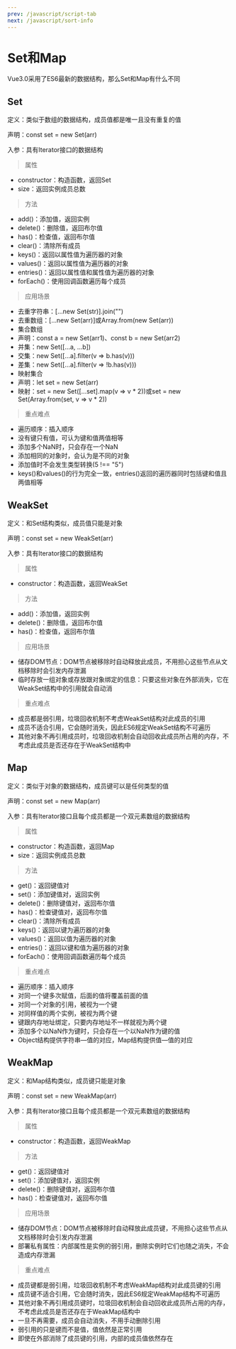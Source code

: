 ```yaml
---
prev: /javascript/script-tab
next: /javascript/sort-info
---
```


# Set和Map

Vue3.0采用了ES6最新的数据结构，那么Set和Map有什么不同

## Set
定义：类似于数组的数据结构，成员值都是唯一且没有重复的值

声明：const set = new Set(arr)

入参：具有Iterator接口的数据结构

> 属性

+ constructor：构造函数，返回Set
+ size：返回实例成员总数
> 方法

+ add()：添加值，返回实例
+ delete()：删除值，返回布尔值
+ has()：检查值，返回布尔值
+ clear()：清除所有成员
+ keys()：返回以属性值为遍历器的对象
+ values()：返回以属性值为遍历器的对象
+ entries()：返回以属性值和属性值为遍历器的对象
+ forEach()：使用回调函数遍历每个成员

> 应用场景

+ 去重字符串：[...new Set(str)].join("")
+ 去重数组：[...new Set(arr)]或Array.from(new Set(arr))
+ 集合数组
+ 声明：const a = new Set(arr1)、const b = new Set(arr2)
+ 并集：new Set([...a, ...b])
+ 交集：new Set([...a].filter(v => b.has(v)))
+ 差集：new Set([...a].filter(v => !b.has(v)))
+ 映射集合
+ 声明：let set = new Set(arr)
+ 映射：set = new Set([...set].map(v => v * 2))或set = new Set(Array.from(set, v => v * 2))

> 重点难点

+ 遍历顺序：插入顺序
+ 没有键只有值，可认为键和值两值相等
+ 添加多个NaN时，只会存在一个NaN
+ 添加相同的对象时，会认为是不同的对象
+ 添加值时不会发生类型转换(5 !== "5")
+ keys()和values()的行为完全一致，entries()返回的遍历器同时包括键和值且两值相等


## WeakSet
定义：和Set结构类似，成员值只能是对象

声明：const set = new WeakSet(arr)

入参：具有Iterator接口的数据结构

> 属性

+ constructor：构造函数，返回WeakSet

> 方法

+ add()：添加值，返回实例
+ delete()：删除值，返回布尔值
+ has()：检查值，返回布尔值

> 应用场景

+ 储存DOM节点：DOM节点被移除时自动释放此成员，不用担心这些节点从文档移除时会引发内存泄漏
+ 临时存放一组对象或存放跟对象绑定的信息：只要这些对象在外部消失，它在WeakSet结构中的引用就会自动消

>重点难点

+ 成员都是弱引用，垃圾回收机制不考虑WeakSet结构对此成员的引用
+ 成员不适合引用，它会随时消失，因此ES6规定WeakSet结构不可遍历
+ 其他对象不再引用成员时，垃圾回收机制会自动回收此成员所占用的内存，不考虑此成员是否还存在于WeakSet结构中

## Map
定义：类似于对象的数据结构，成员键可以是任何类型的值

声明：const set = new Map(arr)

入参：具有Iterator接口且每个成员都是一个双元素数组的数据结构

> 属性

+ constructor：构造函数，返回Map
+ size：返回实例成员总数
> 方法

+ get()：返回键值对
+ set()：添加键值对，返回实例
+ delete()：删除键值对，返回布尔值
+ has()：检查键值对，返回布尔值
+ clear()：清除所有成员
+ keys()：返回以键为遍历器的对象
+ values()：返回以值为遍历器的对象
+ entries()：返回以键和值为遍历器的对象
+ forEach()：使用回调函数遍历每个成员

> 重点难点

+ 遍历顺序：插入顺序
+ 对同一个键多次赋值，后面的值将覆盖前面的值
+ 对同一个对象的引用，被视为一个键
+ 对同样值的两个实例，被视为两个键
+ 键跟内存地址绑定，只要内存地址不一样就视为两个键
+ 添加多个以NaN作为键时，只会存在一个以NaN作为键的值
+ Object结构提供字符串—值的对应，Map结构提供值—值的对应

## WeakMap
定义：和Map结构类似，成员键只能是对象

声明：const set = new WeakMap(arr)

入参：具有Iterator接口且每个成员都是一个双元素数组的数据结构

> 属性

+ constructor：构造函数，返回WeakMap

> 方法

+ get()：返回键值对
+ set()：添加键值对，返回实例
+ delete()：删除键值对，返回布尔值
+ has()：检查键值对，返回布尔值

> 应用场景

+ 储存DOM节点：DOM节点被移除时自动释放此成员键，不用担心这些节点从文档移除时会引发内存泄漏
+ 部署私有属性：内部属性是实例的弱引用，删除实例时它们也随之消失，不会造成内存泄漏

> 重点难点

+ 成员键都是弱引用，垃圾回收机制不考虑WeakMap结构对此成员键的引用
+ 成员键不适合引用，它会随时消失，因此ES6规定WeakMap结构不可遍历
+ 其他对象不再引用成员键时，垃圾回收机制会自动回收此成员所占用的内存，不考虑此成员是否还存在于WeakMap结构中
+ 一旦不再需要，成员会自动消失，不用手动删除引用
+ 弱引用的只是键而不是值，值依然是正常引用
+ 即使在外部消除了成员键的引用，内部的成员值依然存在